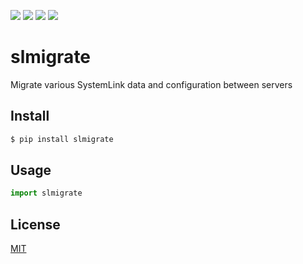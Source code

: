 [![](https://travis-ci.org/prestwick/systemlink-migration-sandbox.svg?branch=master)](https://travis-ci.org/prestwick/systemlink-migration-sandbox)
[![](https://codecov.io/gh/prestwick/systemlink-migration-sandbox/branch/master/graph/badge.svg)](https://codecov.io/gh/prestwick/systemlink-migration-sandbox)
[![](https://img.shields.io/pypi/v/slmigrate.svg)](https://pypi.org/project/slmigrate/)
[![](https://img.shields.io/pypi/l/slmigrate.svg)](https://github.com/prestwick/systemlink-migration-sandbox)

# slmigrate

Migrate various SystemLink data and configuration between servers

## Install

```sh
$ pip install slmigrate
```

## Usage

```py
import slmigrate
```

## License

[MIT](LICENSE)

